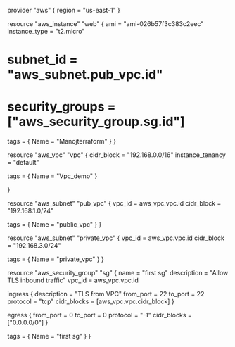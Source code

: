 provider "aws" {
  region = "us-east-1"
}

  resource "aws_instance" "web" {
  ami           = "ami-026b57f3c383c2eec"
  instance_type = "t2.micro"
 # subnet_id = "aws_subnet.pub_vpc.id"
 # security_groups = ["aws_security_group.sg.id"]
  
  tags = {
    Name = "Manojterraform"
  }
}

  resource "aws_vpc" "vpc" {
  cidr_block = "192.168.0.0/16"
  instance_tenancy = "default"
  
  
  tags = {
    Name = "Vpc_demo"
  }
  
}

  resource "aws_subnet" "pub_vpc" {
  vpc_id     = aws_vpc.vpc.id
  cidr_block = "192.168.1.0/24"

  tags = {
    Name = "public_vpc"
  }
}

  resource "aws_subnet" "private_vpc" {
  vpc_id     = aws_vpc.vpc.id
  cidr_block = "192.168.3.0/24"

  tags = {
    Name = "private_vpc"
  }
}

 resource "aws_security_group" "sg" {
  name        = "first sg"
  description = "Allow TLS inbound traffic"
  vpc_id      = aws_vpc.vpc.id

  ingress {
    description      = "TLS from VPC"
    from_port        = 22
    to_port          = 22
    protocol         = "tcp"
    cidr_blocks      = [aws_vpc.vpc.cidr_block]
  }

  egress {
    from_port        = 0
    to_port          = 0
    protocol         = "-1"
    cidr_blocks      = ["0.0.0.0/0"]
  }

  tags = {
    Name = "first sg"
  }
}

